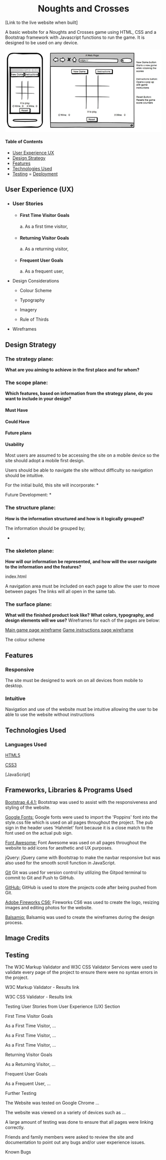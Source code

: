 <h1 align="center">Noughts and Crosses</h1>
[Link to the live website when built]

A basic website for a Noughts and Crosses game using HTML, CSS and a Bootstrap framework with Javascript functions to run the game.
It is designed to be used on any device.

![The Game](/assets/wireframes/wireframe-main.jpg "Noughts and Crosses game")

#### Table of Contents

- [User Experience UX](#user-experience-ux)
- [Design Strategy](#design-strategy)
- [Features](#features)
- [Technologies Used](#Technologies-Used)
- [Testing](#Testing)
= [Deployment](#Deployment)


## User Experience (UX)

* ### User Stories
  - #### First Time Visitor Goals
  
    a. As a first time visitor, 
    

  - #### Returning Visitor Goals
  
    a. As a returning visitor, 
    

  - #### Frequent User Goals
  
    a. As a frequent user, 

* Design Considerations
  - Colour Scheme
    
    
    
  - Typography
    
    
    
  - Imagery



  - Rule of Thirds


* Wireframes



## Design Strategy

### The strategy plane:
**What are you aiming to achieve in the first place and for whom?**




### The scope plane:
**Which features, based on information from the strategy plane, do you want to include in your design?**

#### Must Have



#### Could Have



#### Future plans



#### Usability
Most users are assumed to be accessing the site on a mobile device so the site should adopt a mobile first design.

Users should be able to navigate the site without difficulty so navigation should be intuitive.

For the initial build, this site will incorporate:
* 

Future Development:
* 


### The structure plane:
**How is the information structured and how is it logically grouped?**

The information should be grouped by;

* 





### The skeleton plane:
**How will our information be represented, and how will the user navigate to the information and the features?**

index.html


A navigation area must be included on each page to allow the user to move between pages
The links will all open in the same tab.


### The surface plane:
**What will the finished product look like? What colors, typography, and design elements will we use?**
Wireframes for each of the pages are below:

<a href="/assets/wireframes/wireframe-main.jpg" target="_blank">Main game page wireframe</a>
<a href="/assets/wireframes/wireframe-instructions.jpg" target="_blank">Game instructions page wireframe</a>


The colour scheme 

## Features

### Responsive
The site must be designed to work on on all devices from mobile to desktop.

### Intuitive
Navigation and use of the website must be intuitive allowing the user to be able to use the website without instructions

## Technologies Used

### Languages Used
[HTML5](https://en.wikipedia.org/wiki/HTML5)

[CSS3](https://en.wikipedia.org/wiki/CSS)

[JavaScript]

## Frameworks, Libraries & Programs Used

[Bootstrap 4.4.1:](https://getbootstrap.com/docs/4.4/getting-started/introduction/)
Bootstrap was used to assist with the responsiveness and styling of the website.

[Google Fonts:](https://fonts.google.com/)
Google fonts were used to import the 'Poppins' font into the style.css file which is used on all pages throughout the project.
The pub sign in the header uses 'Hahmlet' font because it is a close match to the font used on the actual pub sign.

[Font Awesome:](https://fontawesome.com/)
Font Awesome was used on all pages throughout the website to add icons for aesthetic and UX purposes.

jQuery:
jQuery came with Bootstrap to make the navbar responsive but was also used for the smooth scroll function in JavaScript.

[Git](https://git-scm.com/)
Git was used for version control by utilizing the Gitpod terminal to commit to Git and Push to GitHub.

[GitHub:](https://github.com/)
GitHub is used to store the projects code after being pushed from Git.

[Adobe Fireworks CS6:](https://www.adobe.com)
Fireworks CS6 was used to create the logo, resizing images and editing photos for the website.

[Balsamiq:](https://balsamiq.com/)
Balsamiq was used to create the wireframes during the design process.

## Image Credits


## Testing

The W3C Markup Validator and W3C CSS Validator Services were used to validate every page of the project to ensure there were no syntax errors in the project.

W3C Markup Validator - Results link

W3C CSS Validator - Results link

Testing User Stories from User Experience (UX) Section

First Time Visitor Goals

As a First Time Visitor, ...

As a First Time Visitor, ...

As a First Time Visitor, ...

Returning Visitor Goals

As a Returning Visitor, ...

Frequent User Goals

As a Frequent User, ...


Further Testing

The Website was tested on Google Chrome ...

The website was viewed on a variety of devices such as ...

A large amount of testing was done to ensure that all pages were linking correctly.

Friends and family members were asked to review the site and documentation to point out any bugs and/or user experience issues.

Known Bugs

